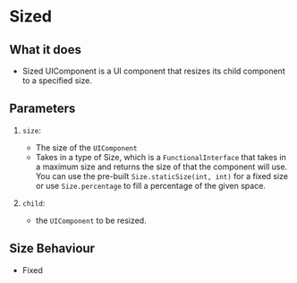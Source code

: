 # Sized

## What it does
- Sized UIComponent is a UI component that resizes its child component to a specified size.

## Parameters
1. `size`: 
    - The size of the `UIComponent`
    - Takes in a type of Size, which is a `FunctionalInterface` that takes in a maximum size and returns the size of that the component will use. You can use the pre-built `Size.staticSize(int, int)` for a fixed size or use `Size.percentage` to fill a percentage of the given space.

2. `child`: 
    - the `UIComponent` to be resized.

## Size Behaviour
- Fixed
